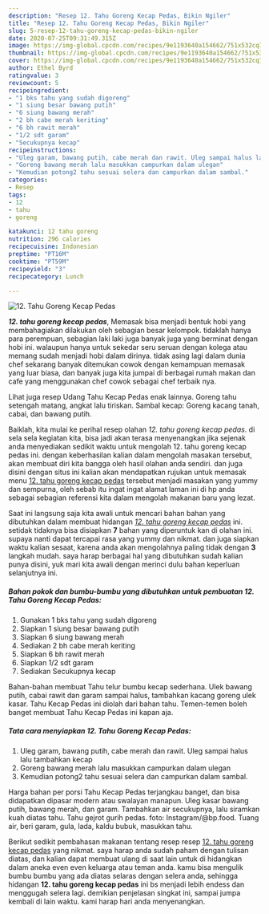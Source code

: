 ```yaml
---
description: "Resep 12. Tahu Goreng Kecap Pedas, Bikin Ngiler"
title: "Resep 12. Tahu Goreng Kecap Pedas, Bikin Ngiler"
slug: 5-resep-12-tahu-goreng-kecap-pedas-bikin-ngiler
date: 2020-07-25T09:31:49.315Z
image: https://img-global.cpcdn.com/recipes/9e1193640a154662/751x532cq70/12-tahu-goreng-kecap-pedas-foto-resep-utama.jpg
thumbnail: https://img-global.cpcdn.com/recipes/9e1193640a154662/751x532cq70/12-tahu-goreng-kecap-pedas-foto-resep-utama.jpg
cover: https://img-global.cpcdn.com/recipes/9e1193640a154662/751x532cq70/12-tahu-goreng-kecap-pedas-foto-resep-utama.jpg
author: Ethel Byrd
ratingvalue: 3
reviewcount: 5
recipeingredient:
- "1 bks tahu yang sudah digoreng"
- "1 siung besar bawang putih"
- "6 siung bawang merah"
- "2 bh cabe merah keriting"
- "6 bh rawit merah"
- "1/2 sdt garam"
- "Secukupnya kecap"
recipeinstructions:
- "Uleg garam, bawang putih, cabe merah dan rawit. Uleg sampai halus lalu tambahkan kecap"
- "Goreng bawang merah lalu masukkan campurkan dalam ulegan"
- "Kemudian potong2 tahu sesuai selera dan campurkan dalam sambal."
categories:
- Resep
tags:
- 12
- tahu
- goreng

katakunci: 12 tahu goreng 
nutrition: 296 calories
recipecuisine: Indonesian
preptime: "PT16M"
cooktime: "PT59M"
recipeyield: "3"
recipecategory: Lunch

---
```



![12. Tahu Goreng Kecap Pedas](https://img-global.cpcdn.com/recipes/9e1193640a154662/751x532cq70/12-tahu-goreng-kecap-pedas-foto-resep-utama.jpg)

<b><i>12. tahu goreng kecap pedas</i></b>, Memasak bisa menjadi bentuk hobi yang membahagiakan dilakukan oleh sebagian besar kelompok. tidaklah hanya para perempuan, sebagian laki laki juga banyak juga yang berminat dengan hobi ini. walaupun hanya untuk sekedar seru seruan dengan kolega atau memang sudah menjadi hobi dalam dirinya. tidak asing lagi dalam dunia chef sekarang banyak ditemukan cowok dengan kemampuan memasak yang luar biasa, dan banyak juga kita jumpai di berbagai rumah makan dan cafe yang menggunakan chef cowok sebagai chef terbaik nya.

Lihat juga resep Udang Tahu Kecap Pedas enak lainnya. Goreng tahu setengah matang, angkat lalu tiriskan. Sambal kecap: Goreng kacang tanah, cabai, dan bawang putih.

Baiklah, kita mulai ke perihal resep olahan <i>12. tahu goreng kecap pedas</i>. di sela sela kegiatan kita, bisa jadi akan terasa menyenangkan jika sejenak anda menyediakan sedikit waktu untuk mengolah 12. tahu goreng kecap pedas ini. dengan keberhasilan kalian dalam mengolah masakan tersebut, akan membuat diri kita bangga oleh hasil olahan anda sendiri. dan juga disini dengan situs ini kalian akan mendapatkan rujukan untuk memasak menu <u>12. tahu goreng kecap pedas</u> tersebut menjadi masakan yang yummy dan sempurna, oleh sebab itu ingat ingat alamat laman ini di hp anda sebagai sebagian referensi kita dalam mengolah makanan baru yang lezat.


Saat ini langsung saja kita awali untuk mencari bahan bahan yang dibutuhkan dalam membuat hidangan <u><i>12. tahu goreng kecap pedas</i></u> ini. setidak tidaknya bisa disiapkan <b>7</b> bahan yang diperuntuk kan di olahan ini. supaya nanti dapat tercapai rasa yang yummy dan nikmat. dan juga siapkan waktu kalian sesaat, karena anda akan mengolahnya paling tidak dengan <b>3</b> langkah mudah. saya harap berbagai hal yang dibutuhkan sudah kalian punya disini, yuk mari kita awali dengan merinci dulu bahan keperluan selanjutnya ini.

<!--inarticleads1-->

##### Bahan pokok dan bumbu-bumbu yang dibutuhkan untuk pembuatan 12. Tahu Goreng Kecap Pedas:

1. Gunakan 1 bks tahu yang sudah digoreng
1. Siapkan 1 siung besar bawang putih
1. Siapkan 6 siung bawang merah
1. Sediakan 2 bh cabe merah keriting
1. Siapkan 6 bh rawit merah
1. Siapkan 1/2 sdt garam
1. Sediakan Secukupnya kecap


Bahan-bahan membuat Tahu telur bumbu kecap sederhana. Ulek bawang putih, cabai rawit dan garam sampai halus, tambahkan kacang goreng ulek kasar. Tahu Kecap Pedas ini diolah dari bahan tahu. Temen-temen boleh banget membuat Tahu Kecap Pedas ini kapan aja. 

<!--inarticleads2-->

##### Tata cara menyiapkan 12. Tahu Goreng Kecap Pedas:

1. Uleg garam, bawang putih, cabe merah dan rawit. Uleg sampai halus lalu tambahkan kecap
1. Goreng bawang merah lalu masukkan campurkan dalam ulegan
1. Kemudian potong2 tahu sesuai selera dan campurkan dalam sambal.


Harga bahan per porsi Tahu Kecap Pedas terjangkau banget, dan bisa didapatkan dipasar modern atau swalayan manapun. Uleg kasar bawang putih, bawang merah, dan garam. Tambahkan air secukupnya, lalu siramkan kuah diatas tahu. Tahu gejrot gurih pedas. foto: Instagram/@bp.food. Tuang air, beri garam, gula, lada, kaldu bubuk, masukkan tahu. 

Berikut sedikit pembahasan makanan tentang resep resep <u>12. tahu goreng kecap pedas</u> yang nikmat. saya harap anda sudah paham dengan tulisan diatas, dan kalian dapat membuat ulang di saat lain untuk di hidangkan dalam aneka even even keluarga atau teman anda. kamu bisa mengulik bumbu bumbu yang ada diatas selaras dengan selera anda, sehingga hidangan <b>12. tahu goreng kecap pedas</b> ini bs menjadi lebih endess dan menggugah selera lagi. demikian penjelasan singkat ini, sampai jumpa kembali di lain waktu. kami harap hari anda menyenangkan.
